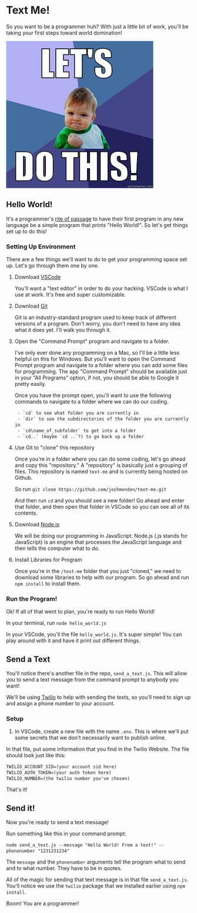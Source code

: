 # Text Me!

So you want to be a programmer huh? With just a little bit of work, you'll be taking your first steps toward world domination!

![Let's do this meme](https://github.com/joshmenden/text-me/blob/master/images/letsdothis.jpg?raw=true)

## Hello World!

It's a programmer's [rite of passage](https://en.wikipedia.org/wiki/%22Hello,_World!%22_program) to have their first program in any new language be a simple program that prints "Hello World!". So let's get things set up to do this!


### Setting Up Environment

There are a few things we'll want to do to get your programming space set up. Let's go through them one by one.

1. Download [VSCode](https://code.visualstudio.com/download)

    You'll want a "text editor" in order to do your hacking. VSCode is what I use at work. It's free and super customizable.

2. Download [Git](https://git-scm.com/download/win)

    Git is an industry-standard program used to keep track of different versions of a program. Don't worry, you don't need to have any idea what it does yet. I'll walk you through it.

3. Open the "Command Prompt" program and navigate to a folder.

    I've only ever done any programming on a Mac, so I'll be a little less helpful on this for Windows. But you'll want to open the Command Prompt program and navigate to a folder where you can add some files for programming. The app "Command Prompt" should be available just in your "All Programs" option, if not, you should be able to Google it pretty easily.

    Once you have the prompt open, you'll want to use the following commands to navigate to a folder where we can do our coding.

        - `cd` to see what folder you are currently in
        - `dir` to see the subdirectories of the folder you are currently in
        - `cd\name_of_subfolder` to get into a folder
        - `cd..` (maybe `cd ..`?) to go back up a folder


4. Use Git to "clone" this repository

    Once you're in a folder where you can do some coding, let's go ahead and copy this "repository." A "repository" is basically just a grouping of files. This repository is named `text-me` and is currently being hosted on Github.

    So run `git clone https://github.com/joshmenden/text-me.git`

    And then run `cd` and you should see a new folder! Go ahead and enter that folder, and then open that folder in VSCode so you can see all of its contents.

5. Download [Node.js](https://nodejs.org/en/download/)

    We will be doing our programming in JavaScript. Node.js (.js stands for JavaScript) is an engine that processes the JavaScript language and then tells the computer what to do.

6. Install Libraries for Program

    Once you're in the `/text-me` folder that you just "cloned," we need to download some libraries to help with our program. So go ahead and run `npm install` to install them.


### Run the Program!

Ok! If all of that went to plan, you're ready to run Hello World!

In your terminal, run `node hello_world.js`

In your VSCode, you'll the file `hello_world.js`. It's super simple! You can play around with it and have it print out different things.

## Send a Text

You'll notice there's another file in the repo, `send_a_text.js`. This will allow you to send a text message from the command prompt to anybody you want!

We'll be using [Twilio](https://www.twilio.com/) to help with sending the texts, so you'll need to sign up and assign a phone number to your account.

### Setup

1. In VSCode, create a new file with the name `.env`. This is where we'll put some secrets that we don't necessarily want to publish online.

In that file, put some information that you find in the Twilio Website. The file should look just like this:

```
TWILIO_ACCOUNT_SID=(your account sid here)
TWILIO_AUTH_TOKEN=(your auth token here)
TWILIO_NUMBER=(the twilio number you've chosen)
```

That's it!

## Send it!

Now you're ready to send a text message!

Run something like this in your command prompt:

```
node send_a_text.js --message "Hello World! From a text!" --phonenumber "1231231234"
```

The `message` and the `phonenumber` arguments tell the program what to send and to what number. They have to be in quotes.

All of the magic for sending that text message is in that file `send_a_text.js`. You'll notice we use the `twilio` package that we installed earlier using `npm install`.

Boom! You are a programmer!